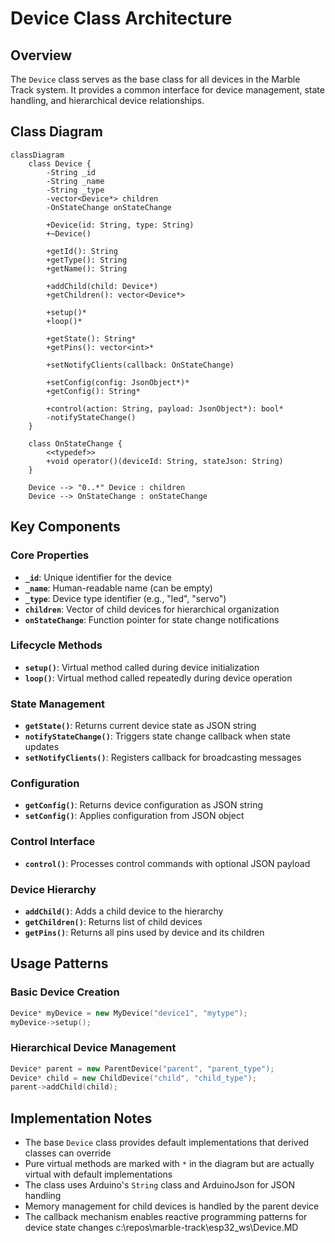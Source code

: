 # Device Class Architecture

## Overview

The `Device` class serves as the base class for all devices in the Marble Track system. It provides a common interface for device management, state handling, and hierarchical device relationships.

## Class Diagram

```mermaid
classDiagram
    class Device {
        -String _id
        -String _name
        -String _type
        -vector<Device*> children
        -OnStateChange onStateChange

        +Device(id: String, type: String)
        +~Device()

        +getId(): String
        +getType(): String
        +getName(): String

        +addChild(child: Device*)
        +getChildren(): vector<Device*>

        +setup()*
        +loop()*

        +getState(): String*
        +getPins(): vector<int>*

        +setNotifyClients(callback: OnStateChange)

        +setConfig(config: JsonObject*)*
        +getConfig(): String*

        +control(action: String, payload: JsonObject*): bool*
        -notifyStateChange()
    }

    class OnStateChange {
        <<typedef>>
        +void operator()(deviceId: String, stateJson: String)
    }

    Device --> "0..*" Device : children
    Device --> OnStateChange : onStateChange
```

## Key Components

### Core Properties

- **`_id`**: Unique identifier for the device
- **`_name`**: Human-readable name (can be empty)
- **`_type`**: Device type identifier (e.g., "led", "servo")
- **`children`**: Vector of child devices for hierarchical organization
- **`onStateChange`**: Function pointer for state change notifications

### Lifecycle Methods

- **`setup()`**: Virtual method called during device initialization
- **`loop()`**: Virtual method called repeatedly during device operation

### State Management

- **`getState()`**: Returns current device state as JSON string
- **`notifyStateChange()`**: Triggers state change callback when state updates
- **`setNotifyClients()`**: Registers callback for broadcasting messages

### Configuration

- **`getConfig()`**: Returns device configuration as JSON string
- **`setConfig()`**: Applies configuration from JSON object

### Control Interface

- **`control()`**: Processes control commands with optional JSON payload

### Device Hierarchy

- **`addChild()`**: Adds a child device to the hierarchy
- **`getChildren()`**: Returns list of child devices
- **`getPins()`**: Returns all pins used by device and its children

## Usage Patterns

### Basic Device Creation

```cpp
Device* myDevice = new MyDevice("device1", "mytype");
myDevice->setup();
```

### Hierarchical Device Management

```cpp
Device* parent = new ParentDevice("parent", "parent_type");
Device* child = new ChildDevice("child", "child_type");
parent->addChild(child);
```

## Implementation Notes

- The base `Device` class provides default implementations that derived classes can override
- Pure virtual methods are marked with `*` in the diagram but are actually virtual with default implementations
- The class uses Arduino's `String` class and ArduinoJson for JSON handling
- Memory management for child devices is handled by the parent device
- The callback mechanism enables reactive programming patterns for device state changes</content>
  <parameter name="filePath">c:\repos\marble-track\esp32_ws\Device.MD

